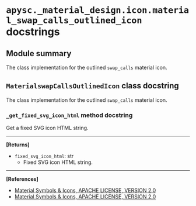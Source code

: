 # `apysc._material_design.icon.material_swap_calls_outlined_icon` docstrings

## Module summary

The class implementation for the outlined `swap_calls` material icon.

## `MaterialswapCallsOutlinedIcon` class docstring

The class implementation for the outlined `swap_calls` material icon.

### `_get_fixed_svg_icon_html` method docstring

Get a fixed SVG icon HTML string.<hr>

**[Returns]**

- `fixed_svg_icon_html`: str
  - Fixed SVG icon HTML string.

<hr>

**[References]**

- [Material Symbols & Icons, APACHE LICENSE, VERSION 2.0](https://fonts.google.com/icons?icon.size=24&icon.color=%23e8eaed)
- [Material Symbols & Icons, APACHE LICENSE, VERSION 2.0](https://www.apache.org/licenses/LICENSE-2.0.html)